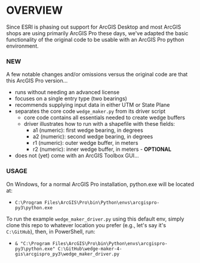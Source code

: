 # **OVERVIEW**

Since ESRI is phasing out support for ArcGIS Desktop and most ArcGIS shops are using primarily ArcGIS Pro these days, we've adapted the basic functionality of the original code to be usable with an ArcGIS Pro python environment.

### NEW

A few notable changes and/or omissions versus the original code are that this ArcGIS Pro version...
 - runs without needing an advanced license
 - focuses on a single entry type (two bearings)
 - recommends supplying input data in either UTM or State Plane
 - separates the core code `wedge_maker.py` from its driver script
    - core code contains all essentials needed to create wedge buffers
    - driver illustrates how to run with a shapefile with these fields:
        - a1 (numeric): first wedge bearing, in degrees
        - a2 (numeric): second wedge bearing, in degrees
        - r1 (numeric): outer wedge buffer, in meters
        - r2 (numeric): inner wedge buffer, in meters - **OPTIONAL**
 - does not (yet) come with an ArcGIS Toolbox GUI...

### USAGE

On Windows, for a normal ArcGIS Pro installation, python.exe will be located at:

 - `C:\Program Files\ArcGIS\Pro\bin\Python\envs\arcgispro-py3\python.exe`

To run the example `wedge_maker_driver.py` using this default env, simply clone this repo to whatever location you prefer (e.g., let's say it's `C:\GitHub`), then, in PowerShell, run:

 - `& "C:\Program Files\ArcGIS\Pro\bin\Python\envs\arcgispro-py3\python.exe" C:\GitHub\wedge-maker-4-gis\arcgispro_py3\wedge_maker_driver.py`
